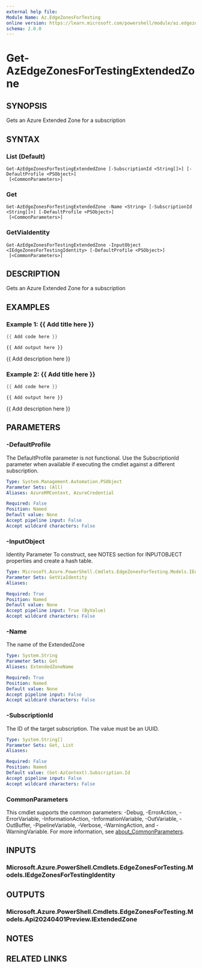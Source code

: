 ```yaml
---
external help file:
Module Name: Az.EdgeZonesForTesting
online version: https://learn.microsoft.com/powershell/module/az.edgezonesfortesting/get-azedgezonesfortestingextendedzone
schema: 2.0.0
---
```


# Get-AzEdgeZonesForTestingExtendedZone

## SYNOPSIS
Gets an Azure Extended Zone for a subscription

## SYNTAX

### List (Default)
```
Get-AzEdgeZonesForTestingExtendedZone [-SubscriptionId <String[]>] [-DefaultProfile <PSObject>]
 [<CommonParameters>]
```

### Get
```
Get-AzEdgeZonesForTestingExtendedZone -Name <String> [-SubscriptionId <String[]>] [-DefaultProfile <PSObject>]
 [<CommonParameters>]
```

### GetViaIdentity
```
Get-AzEdgeZonesForTestingExtendedZone -InputObject <IEdgeZonesForTestingIdentity> [-DefaultProfile <PSObject>]
 [<CommonParameters>]
```

## DESCRIPTION
Gets an Azure Extended Zone for a subscription

## EXAMPLES

### Example 1: {{ Add title here }}
```powershell
{{ Add code here }}
```

```output
{{ Add output here }}
```

{{ Add description here }}

### Example 2: {{ Add title here }}
```powershell
{{ Add code here }}
```

```output
{{ Add output here }}
```

{{ Add description here }}

## PARAMETERS

### -DefaultProfile
The DefaultProfile parameter is not functional.
Use the SubscriptionId parameter when available if executing the cmdlet against a different subscription.

```yaml
Type: System.Management.Automation.PSObject
Parameter Sets: (All)
Aliases: AzureRMContext, AzureCredential

Required: False
Position: Named
Default value: None
Accept pipeline input: False
Accept wildcard characters: False
```

### -InputObject
Identity Parameter
To construct, see NOTES section for INPUTOBJECT properties and create a hash table.

```yaml
Type: Microsoft.Azure.PowerShell.Cmdlets.EdgeZonesForTesting.Models.IEdgeZonesForTestingIdentity
Parameter Sets: GetViaIdentity
Aliases:

Required: True
Position: Named
Default value: None
Accept pipeline input: True (ByValue)
Accept wildcard characters: False
```

### -Name
The name of the ExtendedZone

```yaml
Type: System.String
Parameter Sets: Get
Aliases: ExtendedZoneName

Required: True
Position: Named
Default value: None
Accept pipeline input: False
Accept wildcard characters: False
```

### -SubscriptionId
The ID of the target subscription.
The value must be an UUID.

```yaml
Type: System.String[]
Parameter Sets: Get, List
Aliases:

Required: False
Position: Named
Default value: (Get-AzContext).Subscription.Id
Accept pipeline input: False
Accept wildcard characters: False
```

### CommonParameters
This cmdlet supports the common parameters: -Debug, -ErrorAction, -ErrorVariable, -InformationAction, -InformationVariable, -OutVariable, -OutBuffer, -PipelineVariable, -Verbose, -WarningAction, and -WarningVariable. For more information, see [about_CommonParameters](http://go.microsoft.com/fwlink/?LinkID=113216).

## INPUTS

### Microsoft.Azure.PowerShell.Cmdlets.EdgeZonesForTesting.Models.IEdgeZonesForTestingIdentity

## OUTPUTS

### Microsoft.Azure.PowerShell.Cmdlets.EdgeZonesForTesting.Models.Api20240401Preview.IExtendedZone

## NOTES

## RELATED LINKS

